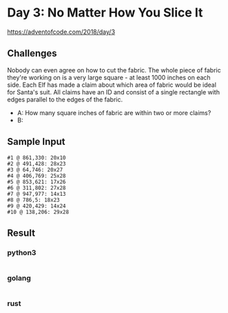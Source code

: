 # Day 3: No Matter How You Slice It

https://adventofcode.com/2018/day/3

## Challenges
Nobody can even agree on how to cut the fabric. The whole piece of fabric they're working on is a very large square - at least 1000 inches on each side. Each Elf has made a claim about which area of fabric would be ideal for Santa's suit. All claims have an ID and consist of a single rectangle with edges parallel to the edges of the fabric.

* A: How many square inches of fabric are within two or more claims?
* B:

## Sample Input
```
#1 @ 861,330: 20x10
#2 @ 491,428: 28x23
#3 @ 64,746: 20x27
#4 @ 406,769: 25x28
#5 @ 853,621: 17x26
#6 @ 311,802: 27x28
#7 @ 947,977: 14x13
#8 @ 786,5: 18x23
#9 @ 420,429: 14x24
#10 @ 138,206: 29x28
```

## Result
### python3
```
```

### golang
```
```

### rust
```
```
